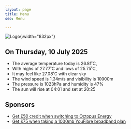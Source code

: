 ```yaml
---
layout: page
title: Menu
seo: Menu

---
```


![Logo](/images/logo.jpg){:width="832px"}

<!-- weather_marker starts -->
## On Thursday, 10 July 2025

- The average temperature today is 26.81˚C,
- With highs of 27.77˚C and lows of 25.75˚C,
- It may feel like 27.08˚C with clear sky
- The wind speed is 1.34m/s and visibility is 10000m
- The pressure is 1023hPa and humidity is 47%
- The sun will rise at 04:01 and set at 20:25

<!-- weather_marker ends -->

## Sponsors

- [Get £50 credit when switching to Octopus Energy](https://bit.ly/3oD1nnS)
- [Get £75 when taking a 1000mb YouFibre broadband plan](https://aklam.io/91zWhU?)
